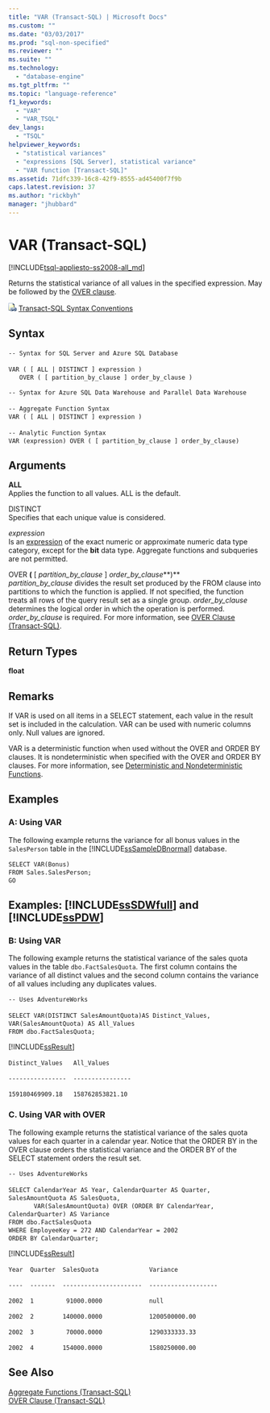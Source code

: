 ```yaml
---
title: "VAR (Transact-SQL) | Microsoft Docs"
ms.custom: ""
ms.date: "03/03/2017"
ms.prod: "sql-non-specified"
ms.reviewer: ""
ms.suite: ""
ms.technology: 
  - "database-engine"
ms.tgt_pltfrm: ""
ms.topic: "language-reference"
f1_keywords: 
  - "VAR"
  - "VAR_TSQL"
dev_langs: 
  - "TSQL"
helpviewer_keywords: 
  - "statistical variances"
  - "expressions [SQL Server], statistical variance"
  - "VAR function [Transact-SQL]"
ms.assetid: 71dfc339-16c8-42f9-8555-ad45400f7f9b
caps.latest.revision: 37
ms.author: "rickbyh"
manager: "jhubbard"
---
```

# VAR (Transact-SQL)
[!INCLUDE[tsql-appliesto-ss2008-all_md](../../database-engine/configure/windows/includes/tsql-appliesto-ss2008-all-md.md)]

  Returns the statistical variance of all values in the specified expression. May be followed by the [OVER clause](../../t-sql/queries/select-over-clause-transact-sql.md).  
  
 ![Topic link icon](../../database-engine/configure/windows/media/topic-link.gif "Topic link icon") [Transact-SQL Syntax Conventions](../../t-sql/language-elements/transact-sql-syntax-conventions-transact-sql.md)  
  
## Syntax  
  
```  
-- Syntax for SQL Server and Azure SQL Database  
  
VAR ( [ ALL | DISTINCT ] expression )   
   OVER ( [ partition_by_clause ] order_by_clause )    
```  
  
```  
-- Syntax for Azure SQL Data Warehouse and Parallel Data Warehouse  
  
-- Aggregate Function Syntax   
VAR ( [ ALL | DISTINCT ] expression )  
  
-- Analytic Function Syntax  
VAR (expression) OVER ( [ partition_by_clause ] order_by_clause)  
```  
  
## Arguments  
 **ALL**  
 Applies the function to all values. ALL is the default.  
  
 DISTINCT  
 Specifies that each unique value is considered.  
  
 *expression*  
 Is an [expression](../../t-sql/language-elements/expressions-transact-sql.md) of the exact numeric or approximate numeric data type category, except for the **bit** data type. Aggregate functions and subqueries are not permitted.  
  
 OVER **(** [ *partition_by_clause* ] *order_by_clause***)**  
 *partition_by_clause* divides the result set produced by the FROM clause into partitions to which the function is applied. If not specified, the function treats all rows of the query result set as a single group. *order_by_clause* determines the logical order in which the operation is performed. *order_by_clause* is required. For more information, see [OVER Clause &#40;Transact-SQL&#41;](../../t-sql/queries/select-over-clause-transact-sql.md).  
  
## Return Types  
 **float**  
  
## Remarks  
 If VAR is used on all items in a SELECT statement, each value in the result set is included in the calculation. VAR can be used with numeric columns only. Null values are ignored.  
  
 VAR is a deterministic function when used without the OVER and ORDER BY clauses. It is nondeterministic when specified with the OVER and ORDER BY clauses. For more information, see [Deterministic and Nondeterministic Functions](../../relational-databases/user-defined-functions/deterministic-and-nondeterministic-functions.md).  
  
## Examples  
  
### A: Using VAR  
 The following example returns the variance for all bonus values in the `SalesPerson` table in the [!INCLUDE[ssSampleDBnormal](../../analysis-services/data-mining/includes/sssampledbnormal-md.md)] database.  
  
```  
SELECT VAR(Bonus)  
FROM Sales.SalesPerson;  
GO  
```  
  
## Examples: [!INCLUDE[ssSDWfull](../../relational-databases/reference/system-catalog-views/includes/sssdwfull-md.md)] and [!INCLUDE[ssPDW](../../database-engine/configure/windows/includes/sspdw-md.md)]  
  
### B: Using VAR  
 The following example returns the statistical variance of the sales quota values in the table `dbo.FactSalesQuota`. The first column contains the variance of all distinct values and the second column contains the variance of all values including any duplicates values.  
  
```  
-- Uses AdventureWorks  
  
SELECT VAR(DISTINCT SalesAmountQuota)AS Distinct_Values, VAR(SalesAmountQuota) AS All_Values  
FROM dbo.FactSalesQuota;  
```  
  
 [!INCLUDE[ssResult](../../relational-databases/includes/ssresult-md.md)]  
  
 `Distinct_Values   All_Values`  
  
 `----------------  ----------------`  
  
 `159180469909.18   158762853821.10`  
  
### C. Using VAR with OVER  
 The following example returns the statistical variance of the sales quota values for each quarter in a calendar year. Notice that the ORDER BY in the OVER clause orders the statistical variance and the ORDER BY of the SELECT statement orders the result set.  
  
```  
-- Uses AdventureWorks  
  
SELECT CalendarYear AS Year, CalendarQuarter AS Quarter, SalesAmountQuota AS SalesQuota,  
       VAR(SalesAmountQuota) OVER (ORDER BY CalendarYear, CalendarQuarter) AS Variance  
FROM dbo.FactSalesQuota  
WHERE EmployeeKey = 272 AND CalendarYear = 2002  
ORDER BY CalendarQuarter;  
```  
  
 [!INCLUDE[ssResult](../../relational-databases/includes/ssresult-md.md)]  
  
 `Year  Quarter  SalesQuota              Variance`  
  
 `----  -------  ----------------------  -------------------`  
  
 `2002  1         91000.0000             null`  
  
 `2002  2        140000.0000             1200500000.00`  
  
 `2002  3         70000.0000             1290333333.33`  
  
 `2002  4        154000.0000             1580250000.00`  
  
## See Also  
 [Aggregate Functions &#40;Transact-SQL&#41;](../../t-sql/functions/aggregate-functions-transact-sql.md)   
 [OVER Clause &#40;Transact-SQL&#41;](../../t-sql/queries/select-over-clause-transact-sql.md)  
  
  

